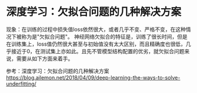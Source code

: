 # 深度学习：欠拟合问题的几种解决方案
现象：在训练的过程中损失值loss依然很大，或者几乎不变、严格不变，在这种情况下被称为是"欠拟合问题"。
神经网络欠拟合的特征是，训练了很长时间，但是在训练集上，loss值仍然很大甚至与初始值没有太大区别，而且精确度也很低，几乎接近于0，在测试集上亦如此。且先不管模型结构配置的优劣，就欠拟合问题来说，需要从如下方面来着手。



参考：深度学习：欠拟合问题的几种解决方案<br>
https://blog.ailemon.net/2018/04/09/deep-learning-the-ways-to-solve-underfitting/








